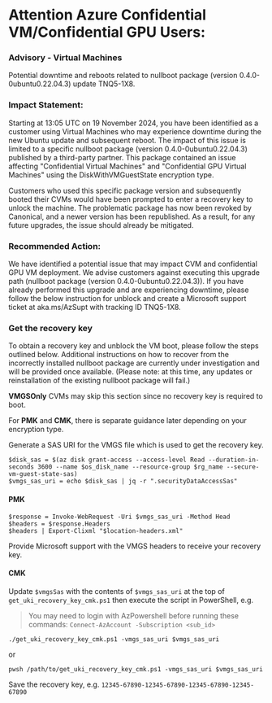 # Attention Azure Confidential VM/Confidential GPU Users:

### Advisory - Virtual Machines
Potential downtime and reboots related to nullboot package (version 0.4.0-0ubuntu0.22.04.3) update
TNQ5-1X8.

### Impact Statement: 
Starting at 13:05 UTC on 19 November 2024, you have been identified as a customer using Virtual Machines who may experience downtime during the new Ubuntu update and subsequent reboot. The impact of this issue is limited to a specific nullboot package (version 0.4.0-0ubuntu0.22.04.3) published by a third-party partner. This package contained an issue affecting "Confidential Virtual Machines" and "Confidential GPU Virtual Machines" using the DiskWithVMGuestState encryption type.

Customers who used this specific package version and subsequently booted their CVMs would have been prompted to enter a recovery key to unlock the machine. The problematic package has now been revoked by Canonical, and a newer version has been republished. As a result, for any future upgrades, the issue should already be mitigated.


### Recommended Action: 
We have identified a potential issue that may impact CVM and confidential GPU VM deployment. 
We advise customers against executing this upgrade path (nullboot package (version 0.4.0-0ubuntu0.22.04.3)). 
If you have already performed this upgrade and are experiencing downtime, please follow the below instruction for unblock and create a Microsoft support ticket at aka.ms/AzSupt with tracking ID TNQ5-1X8.


### Get the recovery key

To obtain a recovery key and unblock the VM boot, please follow the steps outlined below. Additional instructions on how to recover from the incorrectly installed nullboot package are currently under investigation and will be provided once available. (Please note: at this time, any updates or reinstallation of the existing nullboot package will fail.)

<strong>VMGSOnly</strong> CVMs may skip this section since no recovery key is required to boot.

For <strong>PMK</strong> and <strong>CMK</strong>, there is separate guidance later depending on your encryption type.

Generate a SAS URI for the VMGS file which is used to get the recovery key.

```
$disk_sas = $(az disk grant-access --access-level Read --duration-in-seconds 3600 --name $os_disk_name --resource-group $rg_name --secure-vm-guest-state-sas)
$vmgs_sas_uri = echo $disk_sas | jq -r ".securityDataAccessSas"
```

#### PMK
```
$response = Invoke-WebRequest -Uri $vmgs_sas_uri -Method Head
$headers = $response.Headers 
$headers | Export-Clixml "$location-headers.xml"
```

Provide Microsoft support with the VMGS headers to receive your recovery key.

#### CMK

Update `$vmgsSas` with the contents of `$vmgs_sas_uri` at the top of `get_uki_recovery_key_cmk.ps1`
then execute the script in PowerShell, e.g.

> You may need to login with AzPowershell before running these commands: `Connect-AzAccount -Subscription <sub_id>`

```
./get_uki_recovery_key_cmk.ps1 -vmgs_sas_uri $vmgs_sas_uri
```

or

```
pwsh /path/to/get_uki_recovery_key_cmk.ps1 -vmgs_sas_uri $vmgs_sas_uri
```

Save the recovery key, e.g. `12345-67890-12345-67890-12345-67890-12345-67890`